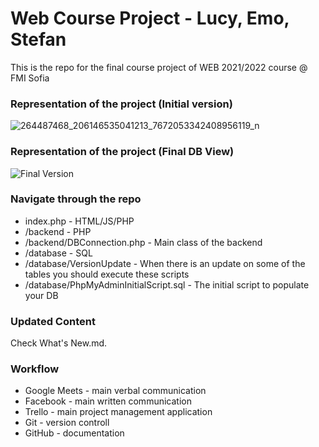 # Web Course Project - Lucy, Emo, Stefan

This is the repo for the final course project of WEB 2021/2022 course @ FMI Sofia

### Representation of the project (Initial version)
![264487468_206146535041213_7672053342408956119_n](https://user-images.githubusercontent.com/25185815/149627859-eccc4de5-6fef-4ca6-b0c0-fa5a69ba685e.png)

### Representation of the project (Final DB View)
![Final Version](https://user-images.githubusercontent.com/25185815/152954958-18e170f2-ac70-40eb-81aa-3e6ad1a5783e.PNG)


### Navigate through the repo
* index.php - HTML/JS/PHP
* /backend - PHP
* /backend/DBConnection.php - Main class of the backend
* /database - SQL
* /database/VersionUpdate - When there is an update on some of the tables you should execute these scripts
* /database/PhpMyAdminInitialScript.sql - The initial script to populate your DB

### Updated Content
Check What's New.md.

### Workflow
* Google Meets - main verbal communication
* Facebook - main written communication
* Trello - main project management application
* Git - version controll
* GitHub - documentation
